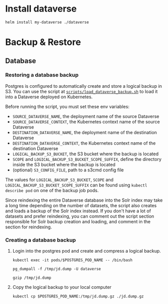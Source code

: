 # Install dataverse
`helm install my-dataverse ./dataverse`

# Backup & Restore

## Database

### Restoring a database backup

Postgres is configured to automatically create and store a logical backup in S3. You can use the script at
[`scripts/load_dataverse_backup.sh`][1] to load it into a Dataverse deployed on Kubernetes.

[1]: https://github.com/nfdi4health/csh-deployment/blob/main/scripts/load_dataverse_backup.sh

Before running the script, you must set these env variables:

- `SOURCE_DATAVERSE_NAME`, the deployment name of the source Dataverse
- `SOURCE_DATAVERSE_CONTEXT`, the Kubernetes context name of the source Dataverse
- `DESTINATION_DATAVERSE_NAME`, the deployment name of the destination Dataverse
- `DESTINATION_DATAVERSE_CONTEXT`, the Kubernetes context name of the destination Dataverse
- `LOGICAL_BACKUP_S3_BUCKET`, the S3 bucket where the backup is located
- `SCOPE` and `LOGICAL_BACKUP_S3_BUCKET_SCOPE_SUFFIX`, define the directory inside the S3 bucket where the backup is
   located
- (optional) `S3_CONFIG_FILE`, path to a s3cmd config file

The values for `LOGICAL_BACKUP_S3_BUCKET`, `SCOPE` and `LOGICAL_BACKUP_S3_BUCKET_SCOPE_SUFFIX` can be found using
`kubectl describe pod` on one of the backup job pods.

Since reindexing the entire Dataverse database into the Solr index may take a long time depending on the number of
datasets, the script also creates and loads a backup of the Solr index instead.
If you don't have a lot of datasets and prefer reindexing, you can comment out the script section responsible for
Solr backup creation and loading, and comment in the section for reindexing.

### Creating a database backup

1. Login into the postgres pod and create and compress a logical backup.

   `kubectl exec -it pods/$POSTGRES_POD_NAME -- /bin/bash`
   
   `pg_dumpall -f /tmp/jd.dump -U dataverse`
   
   `gzip /tmp/jd.dump`

2. Copy the logical backup to your local computer

   `kubectl cp $POSTGRES_POD_NAME:/tmp/jd.dump.gz ./jd.dump.gz`